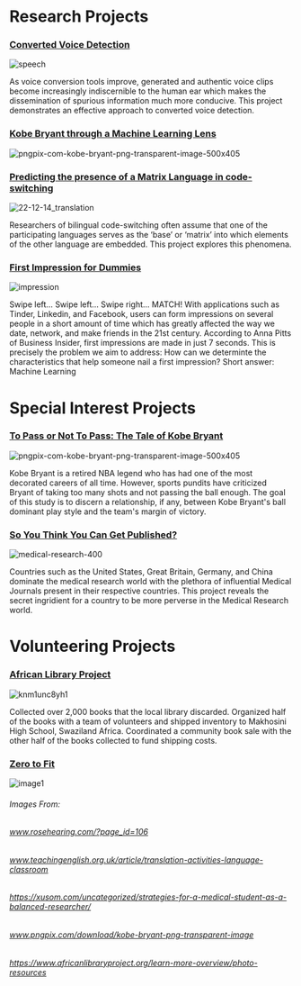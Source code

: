 # Research Projects 

### [Converted Voice Detection](https://github.com/v4lakers/Voice-Conversion-Detection)

![speech](https://user-images.githubusercontent.com/25602219/44940576-f63fc580-ad55-11e8-9e82-dc2dc5cdeed3.png)

As voice conversion tools improve, generated and authentic voice clips become increasingly indiscernible to the human ear which makes the dissemination of spurious information much more conducive. This project demonstrates an effective approach to converted voice detection.

### [Kobe Bryant through a Machine Learning Lens](https://github.com/v4lakers/mlkobe)

![pngpix-com-kobe-bryant-png-transparent-image-500x405](https://user-images.githubusercontent.com/25602219/44941161-c1d00780-ad5d-11e8-800d-1c36e3947ed2.png)

### [Predicting the presence of a Matrix Language in code-switching](http://www.aclweb.org/anthology/W18-3208)

![22-12-14_translation](https://user-images.githubusercontent.com/25602219/44941208-ae716c00-ad5e-11e8-8ef0-e109fc3a6b86.jpg)

Researchers of bilingual code-switching often assume that one of the participating languages serves as the ‘base’ or ‘matrix’ into which elements of the other language are embedded. This project explores this phenomena.

### [First Impression for Dummies](https://github.com/v4lakers/CS329E_team11)

![impression](https://user-images.githubusercontent.com/25602219/71648714-9eec9500-2cbc-11ea-962e-84446443c7f9.png)

Swipe left… Swipe left… Swipe right… MATCH! With applications such as Tinder, Linkedin, and Facebook, users can form impressions on several people in a short amount of time which has greatly affected the way we date, network, and make friends in the 21st century. According to Anna Pitts of Business Insider, first impressions are made in just 7 seconds. This is precisely the problem we aim to address: How can we determinte the characteristics that help someone nail a first impression? Short answer: Machine Learning


# Special Interest Projects 
### [To Pass or Not To Pass: The Tale of Kobe Bryant](https://github.com/v4lakers/kobe)

![pngpix-com-kobe-bryant-png-transparent-image-500x405](https://user-images.githubusercontent.com/25602219/44941161-c1d00780-ad5d-11e8-800d-1c36e3947ed2.png)

Kobe Bryant is a retired NBA legend who has had one of the most decorated careers of all time. However, sports pundits have criticized Bryant of taking too many shots and not passing the ball enough. The goal of this study is to discern a relationship, if any, between Kobe Bryant's ball dominant play style and the team's margin of victory. 

### [So You Think You Can Get Published?](https://github.com/v4lakers/pubmed) 

![medical-research-400](https://user-images.githubusercontent.com/25602219/44941164-d3b1aa80-ad5d-11e8-877a-2ae1d3cc60fd.jpg)

Countries such as the United States, Great Britain, Germany, and China dominate the medical research world with the plethora of influential Medical Journals present in their respective countries. This project reveals the secret ingridient for a country to be more perverse in the Medical Research world.



# Volunteering Projects 
 
### [African Library Project](https://www.africanlibraryproject.org/book-drives/book-drives-in-action?alpdetail=398#.W4Scg5NKhaR) 

![knm1unc8yh1](https://user-images.githubusercontent.com/25602219/44951557-2017eb80-ae2d-11e8-8438-dcaa60fb560a.png)


Collected over 2,000 books that the local library discarded. Organized half of the books with a team of volunteers and shipped inventory to Makhosini High School, Swaziland Africa. Coordinated a community book sale with the other half of the books collected to fund shipping costs. 

### [Zero to Fit](https://www.02fit.org/)
![image1](https://user-images.githubusercontent.com/25602219/44951605-dc71b180-ae2d-11e8-9125-f37ebc503185.png)


###### Images From: 
###### www.rosehearing.com/?page_id=106
###### www.teachingenglish.org.uk/article/translation-activities-language-classroom
###### https://xusom.com/uncategorized/strategies-for-a-medical-student-as-a-balanced-researcher/
###### www.pngpix.com/download/kobe-bryant-png-transparent-image
###### https://www.africanlibraryproject.org/learn-more-overview/photo-resources
